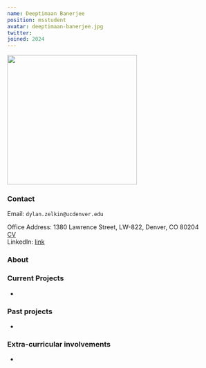 ```yaml
---
name: Deeptimaan Banerjee
position: msstudent
avatar: deeptimaan-banerjee.jpg
twitter:
joined: 2024
---
```


<img width="300" src="{{site.baseurl}}/images/people/{{page.avatar}}" data-action="zoom">

### Contact

Email: `dylan.zelkin@ucdenver.edu`<br>

Office Address: 1380 Lawrence Street, LW-822, Denver, CO 80204<br>
<a href="https://drive.google.com/file/d/10t5aT067uo7ksOvmEb1iqdRwyUgdu60-/view?usp=drivesdk"> CV</a><br>
LinkedIn: <a href="https://www.linkedin.com/in/jian-peng-02a8b2159/">link</a>
### About


### Current Projects
- 

### Past projects
- 

### Extra-curricular involvements
- 
